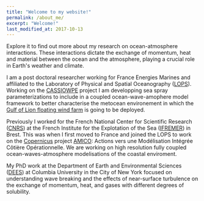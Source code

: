 ```yaml
---
title: "Welcome to my website!"
permalink: /about_me/
excerpt: "Welcome!"
last_modified_at: 2017-10-13
---
```

Explore it to find out more about my research on ocean-atmosphere interactions. These interactions dictate the exchange of momentum, heat and material between the ocean and the atmosphere, playing a crucial role in Earth's weather and climate. 

I am a post doctoral researcher working for France Energies Marines and affiliated to the Laboratory of Physical and Spatial Oceanography ([LOPS](http://www.umr-lops.fr/)). Working on the [CASSIOWPE](https://sophia-e-brumer.github.io/projects/CASSIOWPE/) project I am developping sea spray parameterizations to include in a coupled ocean-wave-amophere model framework to better characterise the metocean environement in which the [Gulf of Lion floating wind farm](https://info-efgl.fr/) is going to be deployed.

Previously I worked for the French National Center for Scientific Research  ([CNRS](http://www.cnrs.fr/)) at the French Institute for the Explotation of the Sea ([IFREMER](wwz.ifremer.fr/)) in Brest. This was when I first moved to France and joined the LOPS to work on the [Copernicus](http://www.copernicus.eu/) project [AMICO](https://sophia-e-brumer.github.io/projects/AMICO/): Actions vers une Modélisation Intégrée Côtière Opérationnelle. We are working on high resolution fully coupled ocean-waves-atmosphere modelisations of the coastal enviroment. 

My PhD work at the Department of Earth and Environmental Sciences ([DEES](http://eesc.columbia.edu/)) at Columbia University in the City of New York focused on understanding wave breaking and the effects of near-surface turbulence on the exchange of momentum, heat, and gases with different degrees of solubility. 
